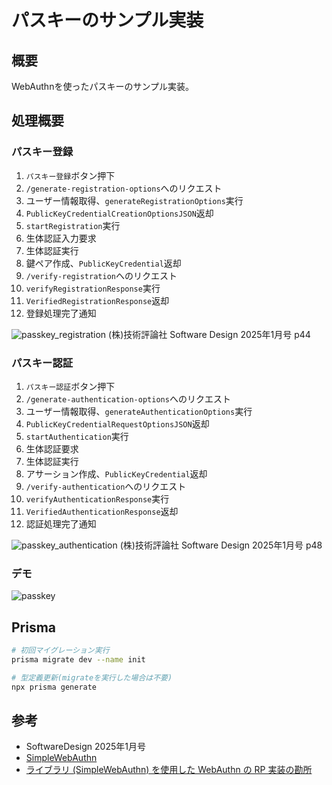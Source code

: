 # パスキーのサンプル実装

## 概要

WebAuthnを使ったパスキーのサンプル実装。

## 処理概要

### パスキー登録

1. `パスキー登録`ボタン押下
2. `/generate-registration-options`へのリクエスト
3. ユーザー情報取得、`generateRegistrationOptions`実行
4. `PublicKeyCredentialCreationOptionsJSON`返却
5. `startRegistration`実行
6. 生体認証入力要求
7. 生体認証実行
8. 鍵ペア作成、`PublicKeyCredential`返却
9. `/verify-registration`へのリクエスト
10. `verifyRegistrationResponse`実行
11. `VerifiedRegistrationResponse`返却
12. 登録処理完了通知

![passkey_registration](https://github.com/user-attachments/assets/0abddf66-1c7c-47b5-a110-cad42cea1b9e)
(株)技術評論社 Software Design 2025年1月号 p44

### パスキー認証

1. `パスキー認証`ボタン押下
2. `/generate-authentication-options`へのリクエスト
3. ユーザー情報取得、`generateAuthenticationOptions`実行
4. `PublicKeyCredentialRequestOptionsJSON`返却
5. `startAuthentication`実行
6. 生体認証要求
7. 生体認証実行
8. アサーション作成、`PublicKeyCredential`返却
9. `/verify-authentication`へのリクエスト
10. `verifyAuthenticationResponse`実行
11. `VerifiedAuthenticationResponse`返却
12. 認証処理完了通知

![passkey_authentication](https://github.com/user-attachments/assets/6cf8c93d-83da-49f3-ab37-e02d4cd5b751)
(株)技術評論社 Software Design 2025年1月号 p48

### デモ

![passkey](https://github.com/user-attachments/assets/edbacfbc-02b4-42c8-b006-d20f807a714b)

## Prisma

```bash
# 初回マイグレーション実行
prisma migrate dev --name init

# 型定義更新(migrateを実行した場合は不要)
npx prisma generate
```

## 参考

- SoftwareDesign 2025年1月号
- [SimpleWebAuthn](https://simplewebauthn.dev/docs/)
- [ライブラリ (SimpleWebAuthn) を使用した WebAuthn の RP 実装の勘所](https://zenn.dev/kg0r0/articles/c271abb1ab2b76)
